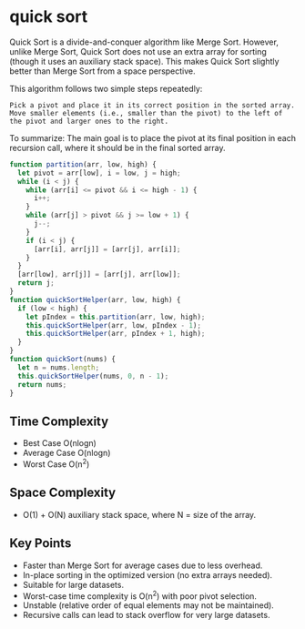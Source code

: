 # quick sort

Quick Sort is a divide-and-conquer algorithm like Merge Sort. However, unlike Merge Sort, Quick Sort does not use an extra array for sorting (though it uses an auxiliary stack space). This makes Quick Sort slightly better than Merge Sort from a space perspective.

This algorithm follows two simple steps repeatedly:

    Pick a pivot and place it in its correct position in the sorted array.
    Move smaller elements (i.e., smaller than the pivot) to the left of the pivot and larger ones to the right.

To summarize: The main goal is to place the pivot at its final position in each recursion call, where it should be in the final sorted array.

```Javascript
function partition(arr, low, high) {
  let pivot = arr[low], i = low, j = high;
  while (i < j) {
    while (arr[i] <= pivot && i <= high - 1) {
      i++;
    }
    while (arr[j] > pivot && j >= low + 1) {
      j--;
    }
    if (i < j) {
      [arr[i], arr[j]] = [arr[j], arr[i]];
    }
  }
  [arr[low], arr[j]] = [arr[j], arr[low]];
  return j;
}
function quickSortHelper(arr, low, high) {
  if (low < high) {
    let pIndex = this.partition(arr, low, high);
    this.quickSortHelper(arr, low, pIndex - 1);
    this.quickSortHelper(arr, pIndex + 1, high);
  }
}
function quickSort(nums) {
  let n = nums.length;
  this.quickSortHelper(nums, 0, n - 1);
  return nums;
}
```

## Time Complexity

- Best Case O(nlog⁡n)
- Average Case O(nlogn)
- Worst Case O(n<sup>2</sup>)

## Space Complexity

- O(1) + O(N) auxiliary stack space, where N = size of the array.

## Key Points

- Faster than Merge Sort for average cases due to less overhead.
- In-place sorting in the optimized version (no extra arrays needed).
- Suitable for large datasets.
- Worst-case time complexity is O(n<sup>2</sup>) with poor pivot selection.
- Unstable (relative order of equal elements may not be maintained).
- Recursive calls can lead to stack overflow for very large datasets.
